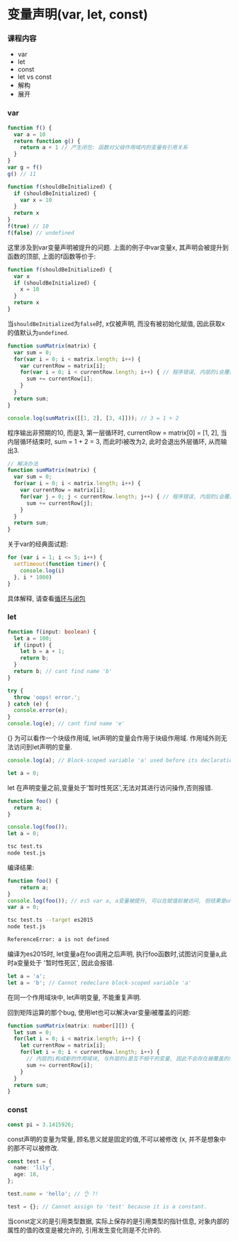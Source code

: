 # 变量声明(var, let, const)

### 课程内容

- var
- let
- const
- let vs const
- 解构
- 展开

### var

```js
function f() {
  var a = 10
  return function g() {
    return a + 1 // 产生闭包: 函数对父级作用域内的变量有引用关系
  }
}
var g = f()
g() // 11
```

```js
function f(shouldBeInitialized) {
  if (shouldBeInitialized) {
    var x = 10
  }
  return x
}
f(true) // 10
f(false) // undefined
```
这里涉及到var变量声明被提升的问题. 上面的例子中var变量x, 其声明会被提升到函数的顶部, 上面的f函数等价于:

```js
function f(shouldBeInitialized) {
  var x
  if (shouldBeInitialized) {
    x = 10
  }
  return x
}
```

当```shouldBeInitialized```为```false```时, x仅被声明, 而没有被初始化赋值, 因此获取x的值默认为```undefined```.

```js
function sumMatrix(matrix) {
  var sum = 0;
  for(var i = 0; i < matrix.length; i++) {
    var currentRow = matrix[i];
    for(var i = 0; i < currentRow.length; i++) { // 程序错误, 内层的i会覆盖外层的i
      sum += currentRow[i];
    }
  }
  return sum;
}

console.log(sumMatrix([[1, 2], [3, 4]])); // 3 = 1 + 2
```
程序输出非预期的10, 而是3, 第一层循环时, currentRow = matrix[0] = [1, 2], 当内层循环结束时, sum = 1 + 2 = 3, 而此时i被改为2, 此时会退出外层循环, 从而输出3.

```js
// 解决办法
function sumMatrix(matrix) {
  var sum = 0;
  for(var i = 0; i < matrix.length; i++) {
    var currentRow = matrix[i];
    for(var j = 0; j < currentRow.length; j++) { // 程序错误, 内层的i会覆盖外层的i
      sum += currentRow[j];
    }
  }
  return sum;
}
```

关于var的经典面试题:

```js
for (var i = 1; i <= 5; i++) {
  setTimeout(function timer() {
    console.log(i)
  }, i * 1000)
}
```
具体解释, 请查看[循环与闭包](../basics/javascript-1.md#循环与闭包)


### let

```ts 
function f(input: boolean) {
  let a = 100;
  if (input) {
    let b = a + 1;
    return b;
  }
  return b; // cant find name 'b'
}

try {
  throw 'oops! error.';
} catch (e) {
  console.error(e);
}
console.log(e); // cant find name 'e'
```
{} 为可以看作一个块级作用域, let声明的变量会作用于块级作用域. 作用域外则无法访问到let声明的变量.

```ts
console.log(a); // Block-scoped variable 'a' used before its declaration.

let a = 0;
```

let 在声明变量之前,变量处于'暂时性死区',无法对其进行访问操作,否则报错.

```ts
function foo() {
  return a;
}

console.log(foo());
let a = 0;
```

```bash
tsc test.ts
node test.js
```

编译结果:

```js
function foo() {
    return a;
}
console.log(foo()); // es5 var a, a变量被提升, 可以在赋值前被访问, 但结果是undefined
var a = 0;
```
```bash
tsc test.ts --target es2015
node test.js

ReferenceError: a is not defined 
```

编译为es2015时, let变量a在foo调用之后声明, 执行foo函数时,试图访问变量a,此时a变量处于 '暂时性死区', 因此会报错.

```ts
let a = 'a';
let a = 'b'; // Cannot redeclare block-scoped variable 'a'
```
在同一个作用域块中, let声明变量, 不能重复声明.

回到矩阵运算的那个bug, 使用let也可以解决var变量i被覆盖的问题:

```ts
function sumMatrix(matrix: number[][]) {
  let sum = 0;
  for(let i = 0; i < matrix.length; i++) {
    let currentRow = matrix[i];
    for(let i = 0; i < currentRow.length; i++) {
      // 内层的i构成新的作用域块, 与外层的i是互不相干的变量, 因此不会存在被覆盖的问题
      sum += currentRow[i];
    }
  }
  return sum;
}
```

### const

```ts
const pi = 3.1415926;
```

const声明的变量为常量, 顾名思义就是固定的值,不可以被修改 (x, 并不是想象中的那不可以被修改.

```ts
const test = {
  name: 'lily',
  age: 18,
};

test.name = 'hello'; // 👌 ?!

test = {}; // Cannot assign to 'test' because it is a constant.
```

当const定义的是引用类型数据, 实际上保存的是引用类型的指针信息, 对象内部的属性的值的改变是被允许的, 引用发生变化则是不允许的.



